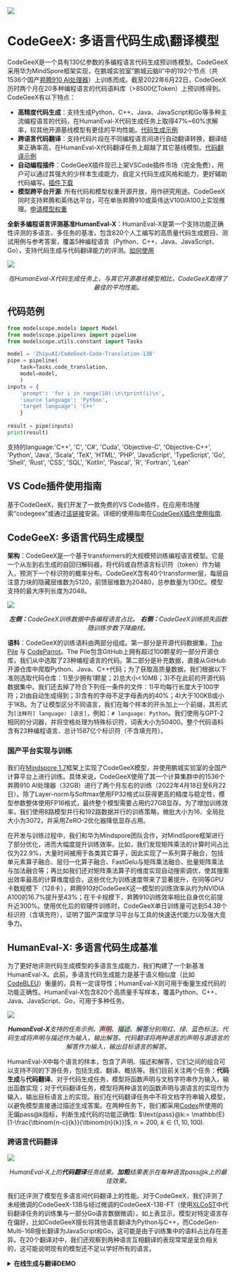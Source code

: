 
<img src="resources/logo/codegeex_logo.png">

# CodeGeeX: 多语言代码生成\翻译模型

CodeGeeX是一个具有130亿参数的多编程语言代码生成预训练模型。CodeGeeX采用华为MindSpore框架实现，在鹏城实验室“鹏城云脑II”中的192个节点（共1536个国产[昇腾910 AI处理器](https://e.huawei.com/cn/products/servers/ascend)）上训练而成。截至2022年6月22日，CodeGeeX历时两个月在20多种编程语言的代码语料库（>8500亿Token）上预训练得到。CodeGeeX有以下特点：
* **高精度代码生成**：支持生成Python、C++、Java、JavaScript和Go等多种主流编程语言的代码，在HumanEval-X代码生成任务上取得47%~60%求解率，较其他开源基线模型有更佳的平均性能。[代码生成示例](https://models.aminer.cn/codegeex/zh-CN)
* **跨语言代码翻译**：支持代码片段在不同编程语言间进行自动翻译转换，翻译结果正确率高，在HumanEval-X代码翻译任务上超越了其它基线模型。[代码翻译示例](https://models.aminer.cn/codegeex/zh-CN/codeTranslator)
* **自动编程插件**：CodeGeeX插件现已上架VSCode插件市场（完全免费），用户可以通过其强大的少样本生成能力，自定义代码生成风格和能力，更好辅助代码编写。[插件下载](https://marketplace.visualstudio.com/items?itemName=aminer.codegeex)
* **模型跨平台开源**: 所有代码和模型权重开源开放，用作研究用途。CodeGeeX同时支持昇腾和英伟达平台，可在单张昇腾910或英伟达V100/A100上实现推理。[申请模型权重](https://models.aminer.cn/codegeex/download/request)

**全新多编程语言评测基准HumanEval-X**：HumanEval-X是第一个支持功能正确性评测的多语言、多任务的基准，包含820个人工编写的高质量代码生成题目、测试用例与参考答案，覆盖5种编程语言（Python、C++、Java、JavaScript、Go），支持代码生成与代码翻译能力的评测。[如何使用](codegeex/benchmark/README_zh.md)

<img src="resources/zh/hx_boxplot_zh.png">

<p align="center"><i>在HumanEval-X代码生成任务上，与其它开源基线模型相比，CodeGeeX取得了最佳的平均性能。</i> </p>


## 代码范例
```python
from modelscope.models import Model
from modelscope.pipelines import pipeline
from modelscope.utils.constant import Tasks

model = 'ZhipuAI/CodeGeeX-Code-Translation-13B'
pipe = pipeline(
	task=Tasks.code_translation,
	model=model,
	)
inputs = {
	'prompt': 'for i in range(10):\n\tprint(i)\n',
	'source language': 'Python',
	'target language': 'C++'
	}
 
result = pipe(inputs)
print(result)
```
支持的language:'C++', 'C', 'C#', 'Cuda', 'Objective-C', 'Objective-C++', 'Python', 'Java', 'Scala', 'TeX', 'HTML', 'PHP', 'JavaScript', 'TypeScript', 'Go', 'Shell', 'Rust', 'CSS', 'SQL', 'Kotlin', 'Pascal', 'R', 'Fortran', 'Lean'

## VS Code插件使用指南

基于CodeGeeX，我们开发了一款免费的VS Code插件，在应用市场搜索“codegeex”或通过[该链接](https://marketplace.visualstudio.com/items?itemName=aminer.codegeex)安装。详细的使用指南在[CodeGeeX插件使用指南](vscode-extension/README_zh.md).


## CodeGeeX: 多语言代码生成模型

**架构**：CodeGeeX是一个基于transformers的大规模预训练编程语言模型。它是一个从左到右生成的自回归解码器，将代码或自然语言标识符（token）作为输入，预测下一个标识符的概率分布。CodeGeeX含有40个transformer层，每层自注意力块的隐藏层维数为5120，前馈层维数为20480，总参数量为130亿。模型支持的最大序列长度为2048。

<img src="resources/en/codegeex_training.png">

<p align="center"><i><b>左侧：</b>CodeGeeX训练数据中各编程语言占比。
<b>右侧：</b>CodeGeeX训练损失函数随训练步数下降曲线。</i></p>

**语料**：CodeGeeX的训练语料由两部分组成。第一部分是开源代码数据集，[The Pile](https://pile.eleuther.ai/) 与 [CodeParrot](https://github.com/huggingface/transformers/tree/main/examples/research_projects/codeparrot)。The Pile包含GitHub上拥有超过100颗星的一部分开源仓库，我们从中选取了23种编程语言的代码。第二部分是补充数据，直接从GitHub开源仓库中爬取Python、Java、C++代码；为了获取高质量数据，我们根据以下准则选取代码仓库：1)至少拥有1颗星；2)总大小<10MB；3)不在此前的开源代码数据集中。我们还去掉了符合下列任一条件的文件：1)平均每行长度大于100字符；2)由自动生成得到；3)含有的字母不足字母表内的40%；4)大于100KB或小于1KB。为了让模型区分不同语言，我们在每个样本的开头加上一个前缀，其形式为``[注释符] language: [语言]``，例如：``# language: Python``。我们使用与GPT-2相同的分词器，并将空格处理为特殊标识符，词表大小为50400。整个代码语料含有23种编程语言、总计1587亿个标识符（不含填充符）。

### 国产平台实现与训练
我们在[Mindspore 1.7](https://www.mindspore.cn/)框架上实现了CodeGeeX模型，并使用鹏城实验室的全国产计算平台上进行训练。具体来说，CodeGeeX使用了其一个计算集群中的1536个昇腾910 AI处理器（32GB）进行了两个月左右的训练（2022年4月18日至6月22日）。除了Layer-norm与Softmax使用FP32格式以获得更高的精度与稳定性，模型参数整体使用FP16格式，最终整个模型需要占用约27GB显存。为了增加训练效率，我们使用8路模型并行和192路数据并行的训练策略，微批大小为16、全局批大小为3072，并采用ZeRO-2优化器降低显存占用。

在开发与训练过程中，我们和华为Mindspore团队合作，对MindSpore框架进行了部分优化，进而大幅度提升训练效率。比如，我们发现矩阵乘法的计算时间占比仅为22.9%，大量时间被用于各类其它算子，因此实现了一系列算子融合，包括单元素算子融合、层归一化算子融合、FastGelu与矩阵乘法融合、批量矩阵乘法与加法融合等；再比如我们还对矩阵乘法算子的维度实现自动搜索调优，使其搜索出效率最高的计算维度组合。这些优化为训练速度带来了显著提升，在同等GPU卡数规模下（128卡），昇腾910对CodeGeeX这一模型的训练效率从约为NVIDIA A100的16.7%提升至43%；在千卡规模下，昇腾910训练效率相比自身优化前提升近300%。使用优化后的软硬件训练时，CodeGeeX单日训练量可达到54.3B个标识符（含填充符），证明了国产深度学习平台与工具的快速迭代能力以及强大竞争力。

## HumanEval-X: 多语言代码生成基准
为了更好地评测代码生成模型的多语言生成能力，我们构建了一个新基准HumanEval-X。此前，多语言代码生成能力是基于语义相似度（比如[CodeBLEU](https://arxiv.org/abs/2009.10297)）衡量的，具有一定误导性；HumanEval-X则可用于衡量生成代码的功能正确性。HumanEval-X包含820个高质量手写样本，覆盖Python、C++、Java、JavaScript、Go，可用于多种任务。

<img src="resources/zh/hx_tasks_zh.png">

<p align="center"><i><b>HumanEval-X</b>支持的任务示例。<font style='background-color:#F8CECC'>声明</font>、<font style='background-color:#D5E8D4'>描述</font>、<font style='background-color:#DAE8FC'>解答</font>分别用红、绿、蓝色标注。<i>代码生成</i>将声明与描述作为输入，输出解答。<i>代码翻译</i>将两种语言的声明与源语言的解答作为输入，输出目标语言的解答。</i></p>

HumanEval-X中每个语言的样本，包含了声明、描述和解答，它们之间的组合可以支持不同的下游任务，包括生成、翻译、概括等。我们目前关注两个任务：**代码生成**与**代码翻译**。对于代码生成任务，模型将函数声明与文档字符串作为输入，输出函数实现；对于代码翻译任务，模型将两种语言的函数声明与源语言的实现作为输入，输出目标语言上的实现。我们在代码翻译任务中不将文档字符串输入模型，以避免模型直接通过描述生成答案。在两种任务下，我们都采用[Codex](https://arxiv.org/abs/2107.03374)所使用的无偏pass@k指标，判断生成代码的功能正确性: $\text{pass}@k:= \mathbb{E}[1-\frac{\tbinom{n-c}{k}}{\tbinom{n}{k}}]$, $n=200$, $k\in(1,10,100)$.


### 跨语言代码翻译

<img src="resources/zh/hx_translation_zh.png">

<p align="center"><i>HumanEval-X上的<b>代码翻译</b>任务结果。<b>加粗</b>结果表示在每种语言pass@k上的最佳效果。</i></p>

我们还评测了模型在多语言间代码翻译上的性能。对于CodeGeeX，我们评测了未经微调的CodeGeeX-13B与经过微调的CodeGeeX-13B-FT（使用[XLCoST](https://github.com/reddy-lab-code-research/XLCoST)中代码翻译任务的训练集与一部分Go语言数据微调）。如上表显示，模型对特定语言存在偏好，比如CodeGeeX擅长将其他语言翻译为Python与C++，而CodeGen-Multi-16B擅长翻译为JavaScript和Go，这可能是由于训练集中的语料占比存在差异。在20个翻译对中，我们还观察到两种语言互相翻译的表现常常是呈负相关的，这可能说明现有的模型还不足以学好所有的语言。


<details> 
<summary><b>在线生成与翻译DEMO</b></summary>
<img src="resources/en/hx_examples.png">

我们为上述两个任务开发了DEMO：<a href="https://models.aminer.cn/codegeex/zh-CN/playground" target="_blank">代码生成</a>和<a href="https://models.aminer.cn/codegeex/zh-CN/codeTranslator" target="_blank">代码翻译</a>，欢迎点击体验！
</details>



